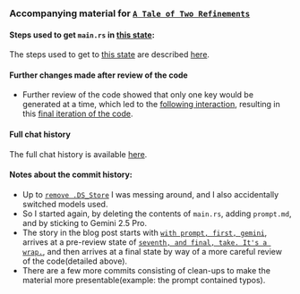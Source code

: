 ### Accompanying material for [`A Tale of Two Refinements`](https://medium.com/@polyglot_factotum/a-tale-of-two-refinements-f6cdb2a3e4d8)

#### Steps used to get `main.rs` in [this state](https://github.com/gterzian/_refinement/blob/68666036d233045e885907f299d45c30ab10093e/src/main.rs):

The steps used to get to [this state](https://github.com/gterzian/_refinement/blob/68666036d233045e885907f299d45c30ab10093e/src/main.rs) are described [here](steps.md).

#### Further changes made after review of the code
- Further review of the code showed that only one key would be generated at a time, which led to the [following interaction](code_review.md), resulting in this [final iteration of the code](https://github.com/gterzian/_refinement/blob/9d70e8ca8087ac38b66bfa598de5272151656fef/src/main.rs). 

#### Full chat history

The full chat history is available [here](chat_history.md).

#### Notes about the commit history:

- Up to [`remove .DS_Store`](https://github.com/gterzian/_refinement/commit/af8eb1eda5f2a4f3868edfd5718254452b7a6c6a)
  I was messing around, and I also accidentally switched models used.
- So I started again, by deleting the contents of `main.rs`, adding `prompt.md`, and by sticking to Gemini 2.5 Pro.
- The story in the blog post starts with [`with prompt, first, gemini`](https://github.com/gterzian/_refinement/commit/4874109e8dcdba9605f35283ce85c497629bfa5a), arrives at a pre-review state of [`seventh, and final, take. It's a wrap.`](https://github.com/gterzian/_refinement/commit/68666036d233045e885907f299d45c30ab10093e), and then arrives at a final state by way of a more careful review of the code(detailed above).
- There are a few more commits consisting of clean-ups to make the material more presentable(example: the prompt contained typos).

